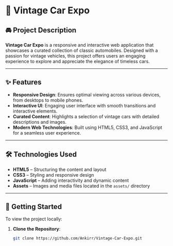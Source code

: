 # 🏁 Vintage Car Expo

## 🚘 Project Description

**Vintage Car Expo** is a responsive and interactive web application that showcases a curated collection of classic automobiles. Designed with a passion for vintage vehicles, this project offers users an engaging experience to explore and appreciate the elegance of timeless cars.

---

## ✨ Features

- **Responsive Design**: Ensures optimal viewing across various devices, from desktops to mobile phones.
- **Interactive UI**: Engaging user interface with smooth transitions and interactive elements.
- **Curated Content**: Highlights a selection of vintage cars with detailed descriptions and images.
- **Modern Web Technologies**: Built using HTML5, CSS3, and JavaScript for a seamless user experience.

---

## 🛠️ Technologies Used

- **HTML5** – Structuring the content and layout
- **CSS3** – Styling and responsive design
- **JavaScript** – Adding interactivity and dynamic content
- **Assets** – Images and media files located in the `assets/` directory

---

## 🚀 Getting Started

To view the project locally:

1. **Clone the Repository**:
   ```bash
   git clone https://github.com/Ankirr/Vintage-Car-Expo.git
